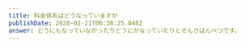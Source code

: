 ```yaml
---
title: 料金体系はどうなっていますか
publishDate: 2020-02-21T06:38:25.848Z
answer: どうにもなっていなかったりどうにかなっていたりとせんさばんべつです。
---
```


